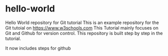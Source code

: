 # hello-world
Hello World repository for Git tutorial
This is an example repository for the Git tutoial on https://www.w3schools.com
This Tutorial mainly focuses on Git and Github for version control.
This repository is built step by step in the tutorial.

It now includes steps for github
